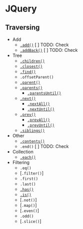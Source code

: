 # JQuery
## Traversing
- Add
    - [`.add()`](jq-add.html) [ ] TODO: Check
    - [`.addBack()`](jq-add-back.html) [ ] TODO: Check
- Tree 
    - [`.children()`](jq-children.html)
    - [`.closest()`](jq-closest.html)
    - [`.find()`](jq-find.html)
    - `.offsetParent()`
    - [`.parent()`](../selector/jq-select-parent.html)
    - [`.parents()`](jq-parents.html)
        - [`.parentsUntil()`](jq-parents.html)
    - [`.next()`](jq-next.html)
        - [`.nextAll()`](jq-next.html)
        - [`.nextUntil()`](jq-next-until.html)
    - [`.prev()`](jq-next.html)
        - [`.prevAll()`](jq-next.html)
        - [`.prevUntil()`](jq-next-until.html)
    - [`.siblings()`](jq-siblings.html)
- Other
    - [`.contents()`](jq-contents.html)
    - `.end()` [ ] TODO: Check
- Collection
    - [`.each()`](jq-children.html)
- Filtering
    - `.eq()`
    - [`.filter()`]
    - `.first()`
    - `.last()`
    - [`.has()`](jq-has.html)
    - [`.is()`](jq-is.html)
    - [`.not()`]
    - [`.map()`]
    - [`.even()`]
    - `.odd()`
    - [`.slice()`]